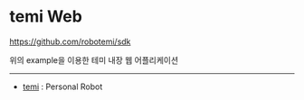 temi Web
========
https://github.com/robotemi/sdk

위의 example을 이용한 테미 내장 웹 어플리케이션


---
- [temi](https://www.robotemi.com/) : Personal Robot
